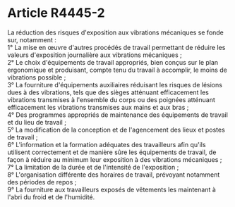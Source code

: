 # Article R4445-2

  
La réduction des risques d'exposition aux vibrations mécaniques se fonde sur, notamment :   
1° La mise en œuvre d'autres procédés de travail permettant de réduire les valeurs d'exposition journalière aux vibrations mécaniques ;   
2° Le choix d'équipements de travail appropriés, bien conçus sur le plan ergonomique et produisant, compte tenu du travail à accomplir, le moins de vibrations possible ;   
3° La fourniture d'équipements auxiliaires réduisant les risques de lésions dues à des vibrations, tels que des sièges atténuant efficacement les vibrations transmises à l'ensemble du corps ou des poignées atténuant efficacement les vibrations transmises aux mains et aux bras ;   
4° Des programmes appropriés de maintenance des équipements de travail et du lieu de travail ;   
5° La modification de la conception et de l'agencement des lieux et postes de travail ;   
6° L'information et la formation adéquates des travailleurs afin qu'ils utilisent correctement et de manière sûre les équipements de travail, de façon à réduire au minimum leur exposition à des vibrations mécaniques ;   
7° La limitation de la durée et de l'intensité de l'exposition ;   
8° L'organisation différente des horaires de travail, prévoyant notamment des périodes de repos ;   
9° La fourniture aux travailleurs exposés de vêtements les maintenant à l'abri du froid et de l'humidité.